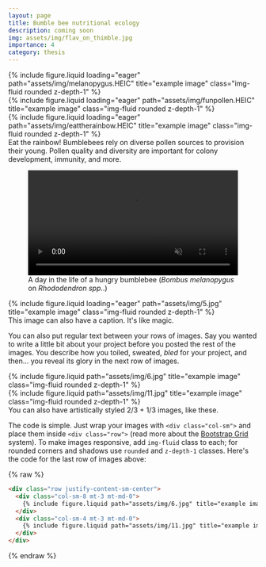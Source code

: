 ```yaml
---
layout: page
title: Bumble bee nutritional ecology
description: coming soon
img: assets/img/flav_on_thimble.jpg
importance: 4
category: thesis
---
```



<div class="row">
    <div class="col-sm-4 mt-3 mt-md-0">
        {% include figure.liquid loading="eager" path="assets/img/melanopygus.HEIC" title="example image" class="img-fluid rounded z-depth-1" %}
    </div>
    <div class="col-sm-3 mt-3 mt-md-0">
        {% include figure.liquid loading="eager" path="assets/img/funpollen.HEIC" title="example image" class="img-fluid rounded z-depth-1" %}
    </div>
    <div class="col-sm-4 mt-3 mt-md-0">
        {% include figure.liquid loading="eager" path="assets/img/eattherainbow.HEIC" title="example image" class="img-fluid rounded z-depth-1" %}
    </div>
</div>
<div class="caption">
    Eat the rainbow! Bumblebees rely on diverse pollen sources to provision their young. Pollen quality and diversity are important for colony development, immunity, and more.
</div>



<figure class="figure">
  <video 
    width="100%" 
    height="auto" 
    class="img-fluid rounded z-depth-1"
    autoplay 
    loop 
    muted 
    playsinline
  >
    <source src="/assets/img/hungry_melanopygus.mp4" type="video/mp4">
    Your browser does not support the video tag.
  </video>
  <figcaption class="figure-caption text-center">
    A day in the life of a hungry bumblebee (<em>Bombus melanopygus</em> on <em>Rhododendron spp.</em>.)
  </figcaption>
</figure>




<div class="row">
    <div class="col-sm mt-3 mt-md-0">
        {% include figure.liquid loading="eager" path="assets/img/5.jpg" title="example image" class="img-fluid rounded z-depth-1" %}
    </div>
</div>
<div class="caption">
    This image can also have a caption. It's like magic.
</div>

You can also put regular text between your rows of images.
Say you wanted to write a little bit about your project before you posted the rest of the images.
You describe how you toiled, sweated, _bled_ for your project, and then... you reveal its glory in the next row of images.

<div class="row justify-content-sm-center">
    <div class="col-sm-8 mt-3 mt-md-0">
        {% include figure.liquid path="assets/img/6.jpg" title="example image" class="img-fluid rounded z-depth-1" %}
    </div>
    <div class="col-sm-4 mt-3 mt-md-0">
        {% include figure.liquid path="assets/img/11.jpg" title="example image" class="img-fluid rounded z-depth-1" %}
    </div>
</div>
<div class="caption">
    You can also have artistically styled 2/3 + 1/3 images, like these.
</div>

The code is simple.
Just wrap your images with `<div class="col-sm">` and place them inside `<div class="row">` (read more about the <a href="https://getbootstrap.com/docs/4.4/layout/grid/">Bootstrap Grid</a> system).
To make images responsive, add `img-fluid` class to each; for rounded corners and shadows use `rounded` and `z-depth-1` classes.
Here's the code for the last row of images above:

{% raw %}

```html
<div class="row justify-content-sm-center">
  <div class="col-sm-8 mt-3 mt-md-0">
    {% include figure.liquid path="assets/img/6.jpg" title="example image" class="img-fluid rounded z-depth-1" %}
  </div>
  <div class="col-sm-4 mt-3 mt-md-0">
    {% include figure.liquid path="assets/img/11.jpg" title="example image" class="img-fluid rounded z-depth-1" %}
  </div>
</div>
```

{% endraw %}
